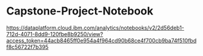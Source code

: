 # Capstone-Project-Notebook
https://dataplatform.cloud.ibm.com/analytics/notebooks/v2/2d56deb1-712d-4071-8dd9-120fbe8b9250/view?access_token=44acb8465ff0e954a4f964cd90b68ce4f700cb9ba74f510fbdf8c56722f7b395
